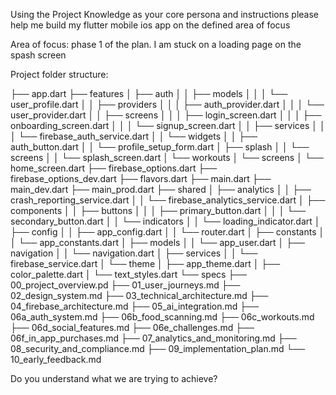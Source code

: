 Using the Project Knowledge as your core persona and instructions please help me build my flutter mobile ios app on the defined area of focus 

Area of focus:
phase 1 of the plan. 
I am stuck on a loading page on the spash screen

Project folder structure:

├── app.dart
├── features
│   ├── auth
│   │   ├── models
│   │   │   └── user_profile.dart
│   │   ├── providers
│   │   │   ├── auth_provider.dart
│   │   │   └── user_provider.dart
│   │   ├── screens
│   │   │   ├── login_screen.dart
│   │   │   ├── onboarding_screen.dart
│   │   │   └── signup_screen.dart
│   │   ├── services
│   │   │   └── firebase_auth_service.dart
│   │   └── widgets
│   │       ├── auth_button.dart
│   │       └── profile_setup_form.dart
│   ├── splash
│   │   └── screens
│   │       └── splash_screen.dart
│   └── workouts
│       └── screens
│           └── home_screen.dart
├── firebase_options.dart
├── firebase_options_dev.dart
├── flavors.dart
├── main.dart
├── main_dev.dart
├── main_prod.dart
├── shared
│   ├── analytics
│   │   ├── crash_reporting_service.dart
│   │   └── firebase_analytics_service.dart
│   ├── components
│   │   ├── buttons
│   │   │   ├── primary_button.dart
│   │   │   └── secondary_button.dart
│   │   └── indicators
│   │       └── loading_indicator.dart
│   ├── config
│   │   ├── app_config.dart
│   │   └── router.dart
│   ├── constants
│   │   └── app_constants.dart
│   ├── models
│   │   └── app_user.dart
│   ├── navigation
│   │   └── navigation.dart
│   ├── services
│   │   └── firebase_service.dart
│   └── theme
│       ├── app_theme.dart
│       ├── color_palette.dart
│       └── text_styles.dart
└── specs
    ├── 00_project_overview.pd
    ├── 01_user_journeys.md
    ├── 02_design_system.md
    ├── 03_technical_architecture.md
    ├── 04_firebase_architecture.md
    ├── 05_ai_integration.md
    ├── 06a_auth_system.md
    ├── 06b_food_scanning.md
    ├── 06c_workouts.md
    ├── 06d_social_features.md
    ├── 06e_challenges.md
    ├── 06f_in_app_purchases.md
    ├── 07_analytics_and_monitoring.md
    ├── 08_security_and_compliance.md
    ├── 09_implementation_plan.md
    └── 10_early_feedback.md


Do you understand what we are trying to achieve?